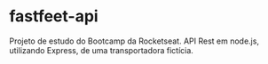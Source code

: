 # fastfeet-api
Projeto de estudo do Bootcamp da Rocketseat. API Rest em node.js, utilizando Express, de uma transportadora fictícia.
